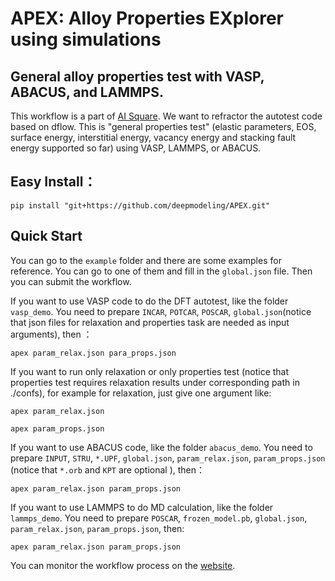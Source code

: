 # APEX: Alloy Properties EXplorer using simulations
## General alloy properties test with VASP, ABACUS, and LAMMPS.
This workflow is a part of [AI Square](https://aissquare.com/). We want to refractor the autotest code based on dflow. 
This is "general properties test" (elastic parameters, EOS, surface energy, interstitial energy, vacancy energy and stacking fault energy supported so far) using VASP, LAMMPS, or ABACUS.

## Easy Install：
```
pip install "git+https://github.com/deepmodeling/APEX.git"
```

## Quick Start
You can go to the `example` folder and there are some examples for reference. You can go to one of them and fill in the `global.json` file. Then you can submit the workflow.

If you want to use VASP code to do the DFT autotest, like the folder `vasp_demo`. You need to prepare `INCAR`, `POTCAR`, `POSCAR`, `global.json`(notice that json files for relaxation and properties task are needed as input arguments), then ：
``` 
apex param_relax.json para_props.json
```
If you want to run only relaxation or only properties test (notice that properties test requires relaxation results under corresponding path in ./confs), for example for relaxation, just give one argument like:
``` 
apex param_relax.json
```
``` 
apex param_props.json
```

If you want to use ABACUS code, like the folder `abacus_demo`. You need to prepare `INPUT`, `STRU`, `*.UPF`, `global.json`, `param_relax.json`, `param_props.json` (notice that `*.orb` and `KPT` are optional ), then：
```
apex param_relax.json param_props.json
```

If you want to use LAMMPS to do MD calculation, like the folder `lammps_demo`. You need to prepare `POSCAR`, `frozen_model.pb`, `global.json`, `param_relax.json`, `param_props.json`, then:
```
apex param_relax.json param_props.json
```

You can monitor the workflow process on the [website](https://workflows.deepmodeling.com).


